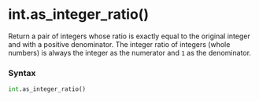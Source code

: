 # int.as_integer_ratio()

Return a pair of integers whose ratio is exactly equal to the original integer and with a positive denominator. The integer ratio of integers (whole numbers) is always the integer as the numerator and `1` as the denominator.

### Syntax

```python
int.as_integer_ratio()
```